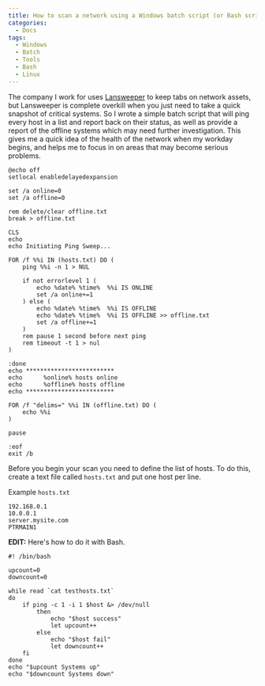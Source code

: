 ```yaml
---
title: How to scan a network using a Windows batch script (or Bash script)
categories:
  - Docs
tags:
  - Windows
  - Batch
  - Tools
  - Bash
  - Linux
---
```


The company I work for uses [Lansweeper](https://www.lansweeper.com) to keep tabs on network assets, but Lansweeper is complete overkill when you just need to take a quick snapshot of critical systems. So I wrote a simple batch script that will ping every host in a list and report back on their status, as well as provide a report of the offline systems which may need further investigation. This gives me a quick idea of the health of the network when my workday begins, and helps me to focus in on areas that may become serious problems.

```batch
@echo off 
setlocal enabledelayedexpansion

set /a online=0
set /a offline=0

rem delete/clear offline.txt
break > offline.txt

CLS
echo  
echo Initiating Ping Sweep...

FOR /f %%i IN (hosts.txt) DO (
    ping %%i -n 1 > NUL

    if not errorlevel 1 (
        echo %date% %time%  %%i IS ONLINE
        set /a online+=1
    ) else (
        echo %date% %time%  %%i IS OFFLINE
        echo %date% %time%  %%i IS OFFLINE >> offline.txt
        set /a offline+=1
    )
    rem pause 1 second before next ping
    rem timeout -t 1 > nul
)

:done
echo *************************
echo      %online% hosts online
echo      %offline% hosts offline
echo *************************

FOR /f "delims=" %%i IN (offline.txt) DO (
    echo %%i
)

pause

:eof
exit /b
```

Before you begin your scan you need to define the list of hosts. To do this, create a text file called `hosts.txt` and put one host per line.

Example `hosts.txt`

```
192.168.0.1
10.0.0.1
server.mysite.com
PTRMAIN1
```
**EDIT:** Here's how to do it with Bash.
```
#! /bin/bash

upcount=0
downcount=0

while read `cat testhosts.txt`
do 
    if ping -c 1 -i 1 $host &> /dev/null
        then 
            echo "$host success"
            let upcount++
        else 
            echo "$host fail"
            let downcount++
    fi
done
echo "$upcount Systems up"
echo "$downcount Systems down"
```
